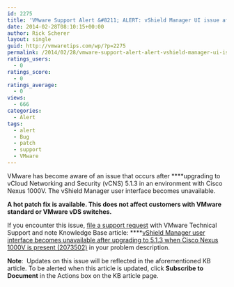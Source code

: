 ```yaml
---
id: 2275
title: 'VMware Support Alert &#8211; ALERT: vShield Manager UI issue after upgrading to 5.1.3'
date: 2014-02-28T08:10:15+00:00
author: Rick Scherer
layout: single
guid: http://vmwaretips.com/wp/?p=2275
permalink: /2014/02/28/vmware-support-alert-alert-vshield-manager-ui-issue-after-upgrading-to-5-1-3/
ratings_users:
  - 0
ratings_score:
  - 0
ratings_average:
  - 0
views:
  - 666
categories:
  - Alert
tags:
  - alert
  - Bug
  - patch
  - support
  - VMware
---
```

VMware has become aware of an issue that occurs after ****upgrading to vCloud Networking and Security (vCNS) 5.1.3 in an environment with Cisco Nexus 1000V. The vShield Manager user interface becomes unavailable.

**A hot patch fix is available. This does not affect customers with VMware standard or VMware vDS switches.**

If you encounter this issue, <a href="http://bit.ly/1hZ4xhZ" target="_blank">file a support request</a> with VMware Technical Support and note Knowledge Base article: ****<a href="http://bit.ly/1dIQQfI" target="_blank">vShield Manager user interface becomes unavailable after upgrading to 5.1.3 when Cisco Nexus 1000V is present (2073502)</a> in your problem description.

**Note**:  Updates on this issue will be reflected in the aforementioned KB article. To be alerted when this article is updated, click **Subscribe to Document** in the Actions box on the KB article page.